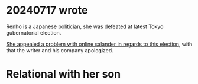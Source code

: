 # 20240717 wrote

Renho is a Japanese politician, she was defeated at latest Tokyo gubernatorial election.

[She appealed a problem with online salander in regards to this election](https://x.com/renho_sha/status/1813225397397647642), with that the writer and his company apologized.

# Relational with her son
